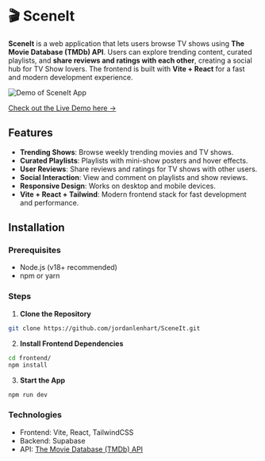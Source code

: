# 🎬 SceneIt

**SceneIt** is a web application that lets users browse TV shows using **The Movie Database (TMDb) API**. Users can explore trending content, curated playlists, and **share reviews and ratings with each other**, creating a social hub for TV Show lovers. The frontend is built with **Vite + React** for a fast and modern development experience.

![Demo of SceneIt App](./docs/SceneItDemo.gif)

 [Check out the Live Demo here →](https://portfolio-4ybe.vercel.app/)

## Features

- **Trending Shows**: Browse weekly trending movies and TV shows.  
- **Curated Playlists**: Playlists with mini-show posters and hover effects.  
- **User Reviews**: Share reviews and ratings for TV shows with other users.  
- **Social Interaction**: View and comment on playlists and show reviews.  
- **Responsive Design**: Works on desktop and mobile devices.    
- **Vite + React + Tailwind**: Modern frontend stack for fast development and performance.

## Installation

### Prerequisites

- Node.js (v18+ recommended)  
- npm or yarn  

### Steps

1. **Clone the Repository**

```bash
git clone https://github.com/jordanlenhart/SceneIt.git
```

2. **Install Frontend Dependencies**
```bash
cd frontend/
npm install
```

3. **Start the App**
```
npm run dev
```
### Technologies
- Frontend: Vite, React, TailwindCSS
- Backend: Supabase
- API: [The Movie Database (TMDb) API](https://www.themoviedb.org/?language=en-US)
